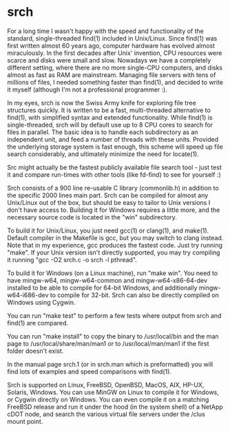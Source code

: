# srch

For a long time I wasn't happy with the speed and functionality of the standard, single-threaded find(1) included in Unix/Linux.  Since find(1) was first written almost 60 years ago, computer hardware has evolved almost miraculously.  In the first decades after Unix' invention, CPU resources were scarce and disks were small and slow.  Nowadays we have a completely different setting, where there are no more single-CPU computers, and disks almost as fast as RAM are mainstream.  Managing file servers with tens of millions of files, I needed something faster than find(1), and decided to write it myself (although I'm not a professional programmer :).

In my eyes, srch is now the Swiss Army knife for exploring file tree structures quickly. It is written to be a fast, multi-threaded alternative to find(1), with simplified syntax and extended functionality.  While  find(1)  is  single-threaded, srch will by default use up to 8 CPU cores to search for files in parallel.  The basic idea is to handle each subdirectory as an independent unit, and feed a number of threads with these units.  Provided the underlying storage system is fast enough, this scheme will speed up file search considerably, and ultimately minimize the need for locate(1).

Src might actually be the fastest publicly available file search tool - just test it and compare run-times with other tools (like fd-find) to see for yourself :)

Srch consists of a 900 line re-usable C library (commonlib.h) in addition to the specific 2000 lines main part.  Srch can be compiled for almost any Unix/Linux out of the box, but should be easy to tailor to Unix versions I don't have access to.  Building it for Windows requires a little more, and the necessary source code is located in the "win" subdirectory.  

To build it for Unix/Linux, you just need gcc(1) or clang(1), and make(1).  Default compiler in the Makefile is gcc, but you may switch to clang instead.  Note that in my experience, gcc produces the fastest code.  Just try running "make".  If your Unix version isn't directly supported, you may try compiling it running "gcc -O2 srch.c -o srch -l pthread".

To build it for Windows (on a Linux machine), run "make win".  You need to have mingw-w64, mingw-w64-common and mingw-w64-x86-64-dev installed to be able to compile for 64-bit Windows, and additionally mingw-w64-i686-dev to compile for 32-bit.  Srch can also be directly compiled on Windows using Cygwin.

You can run "make test" to perform a few tests where output from srch and find(1) are compared.

You can run "make install" to copy the binary to /usr/local/bin and the man page to /usr/local/share/man/man1 or to /usr/local/man/man1 if the first folder doesn't exist.

In the manual page srch.1 (or in srch.man which is preformatted) you will find lots of examples and speed comparisons with find(1).

Srch is supported on Linux, FreeBSD, OpenBSD, MacOS, AIX, HP-UX, Solaris, Windows.  You can use MinGW on Linux to compile it for Windows, or Cygwin directly on Windows.  You can even compile it on a matching FreeBSD release and run it under the hood (in the system shell) of a NetApp cDOT node, and search the various virtual file servers under the /clus mount point.
